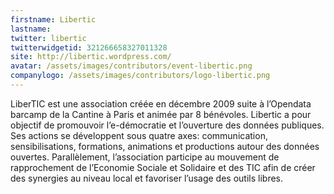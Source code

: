 ```yaml
---
firstname: Libertic
lastname: 
twitter: libertic
twitterwidgetid: 321266658327011328
site: http://libertic.wordpress.com/
avatar: /assets/images/contributors/event-libertic.png
companylogo: /assets/images/contributors/logo-libertic.png
---
```


LiberTIC est une association créée en décembre 2009 suite à l’Opendata barcamp de la Cantine à Paris et animée par 8 bénévoles. Libertic a pour objectif de promouvoir l’e-démocratie et l’ouverture des données publiques. Ses actions se développent sous quatre axes: communication, sensibilisations, formations, animations et productions autour des données ouvertes. Parallèlement, l’association participe au mouvement de rapprochement de l’Economie Sociale et Solidaire et des TIC afin de créer des synergies au niveau local et favoriser l’usage des outils libres.
